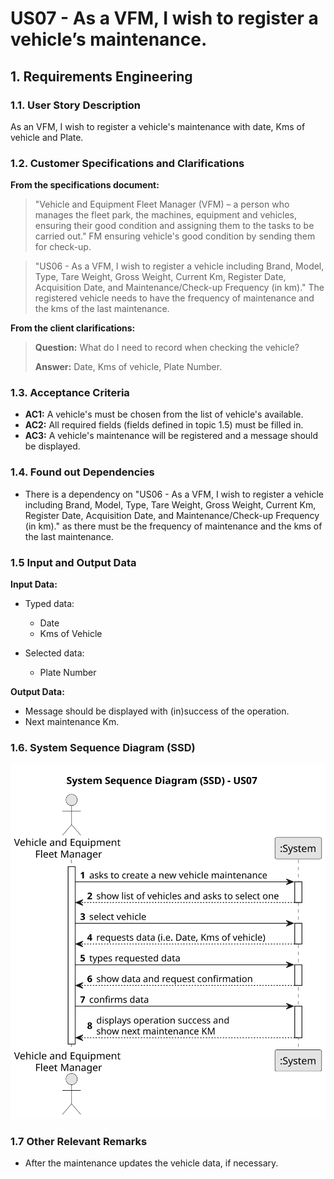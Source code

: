 # US07 - As a VFM, I wish to register a vehicle’s maintenance.

## 1. Requirements Engineering

### 1.1. User Story Description

As an VFM, I wish to register a vehicle's maintenance with date, Kms of vehicle and Plate.

### 1.2. Customer Specifications and Clarifications 

**From the specifications document:**

>   "Vehicle and Equipment Fleet Manager (VFM) – a person who manages the fleet park, the machines, equipment and vehicles, ensuring their good condition and assigning them to the tasks to be carried out."
>   FM ensuring vehicle's good condition by sending them for check-up.

>  "US06 -  As a VFM, I wish to register a vehicle including Brand, Model, Type, Tare Weight, Gross Weight, Current Km, Register Date, Acquisition Date, and Maintenance/Check-up Frequency (in km)."
>  The registered vehicle needs to have the frequency of maintenance and the kms of the last maintenance.

**From the client clarifications:**

> **Question:** What do I need to record when checking the vehicle?
>
> **Answer:** Date, Kms of vehicle, Plate Number.

### 1.3. Acceptance Criteria

* **AC1:** A vehicle's must be chosen from the list of vehicle's available.
* **AC2:** All required fields (fields defined in topic 1.5) must be filled in.
* **AC3:** A vehicle's maintenance will be registered and a message should be displayed.

### 1.4. Found out Dependencies

* There is a dependency on "US06 -  As a VFM, I wish to register a vehicle including Brand, Model, Type, Tare Weight, Gross Weight, Current Km, Register Date, Acquisition Date, and Maintenance/Check-up Frequency (in km)." as there must be the frequency of maintenance and the kms of the last maintenance.

### 1.5 Input and Output Data

**Input Data:**

* Typed data:
    * Date
    * Kms of Vehicle
	
* Selected data:
    * Plate Number

**Output Data:**

* Message should be displayed with (in)success of the operation.
* Next maintenance Km.

### 1.6. System Sequence Diagram (SSD)

![System Sequence Diagram - US07](svg/us07-system-sequence-diagram.svg)

### 1.7 Other Relevant Remarks

* After the maintenance updates the vehicle data, if necessary.